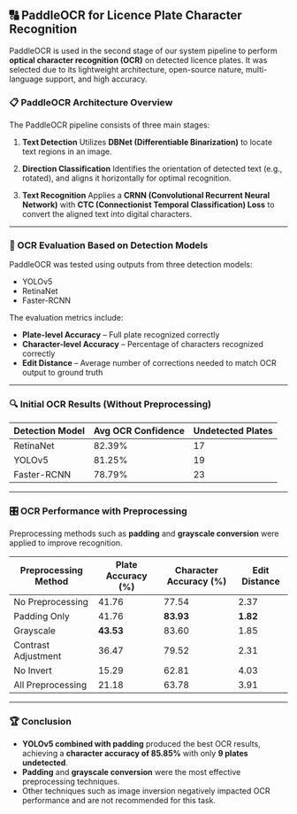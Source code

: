 ## 🔠 PaddleOCR for Licence Plate Character Recognition

PaddleOCR is used in the second stage of our system pipeline to perform **optical character recognition (OCR)** on detected licence plates. It was selected due to its lightweight architecture, open-source nature, multi-language support, and high accuracy.

### 📋 PaddleOCR Architecture Overview

The PaddleOCR pipeline consists of three main stages:

1. **Text Detection**
   Utilizes **DBNet (Differentiable Binarization)** to locate text regions in an image.

2. **Direction Classification**
   Identifies the orientation of detected text (e.g., rotated), and aligns it horizontally for optimal recognition.

3. **Text Recognition**
   Applies a **CRNN (Convolutional Recurrent Neural Network)** with **CTC (Connectionist Temporal Classification) Loss** to convert the aligned text into digital characters.

---

### 🧪 OCR Evaluation Based on Detection Models

PaddleOCR was tested using outputs from three detection models:

* YOLOv5
* RetinaNet
* Faster-RCNN

The evaluation metrics include:

* **Plate-level Accuracy** – Full plate recognized correctly
* **Character-level Accuracy** – Percentage of characters recognized correctly
* **Edit Distance** – Average number of corrections needed to match OCR output to ground truth

---

### 🔍 Initial OCR Results (Without Preprocessing)

| Detection Model | Avg OCR Confidence | Undetected Plates |
| --------------- | ------------------ | ----------------- |
| RetinaNet       | 82.39%             | 17                |
| YOLOv5          | 81.25%             | 19                |
| Faster-RCNN     | 78.79%             | 23                |

---

### 🎛️ OCR Performance with Preprocessing

Preprocessing methods such as **padding** and **grayscale conversion** were applied to improve recognition.

| Preprocessing Method | Plate Accuracy (%) | Character Accuracy (%) | Edit Distance |
| -------------------- | ------------------ | ---------------------- | ------------- |
| No Preprocessing     | 41.76              | 77.54                  | 2.37          |
| Padding Only         | 41.76              | **83.93**              | **1.82**      |
| Grayscale            | **43.53**          | 83.60                  | 1.85          |
| Contrast Adjustment  | 36.47              | 79.52                  | 2.31          |
| No Invert            | 15.29              | 62.81                  | 4.03          |
| All Preprocessing    | 21.18              | 63.78                  | 3.91          |

---

### 🏆 Conclusion

* **YOLOv5 combined with padding** produced the best OCR results, achieving a **character accuracy of 85.85%** with only **9 plates undetected**.
* **Padding** and **grayscale conversion** were the most effective preprocessing techniques.
* Other techniques such as image inversion negatively impacted OCR performance and are not recommended for this task.

